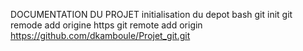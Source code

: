 DOCUMENTATION DU PROJET
initialisation du depot
  bash
git init
git remode add origine https
git remote add origin https://github.com/dkamboule/Projet_git.git
